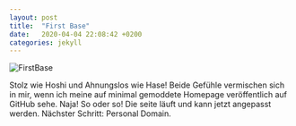 ```yaml
---
layout: post
title:  "First Base"
date:   2020-04-04 22:08:42 +0200
categories: jekyll
---
```


![FirstBase](/Dominic.Schroegendorfer/images/dark-bulp.jpg "First glimpse on senselessness.")

Stolz wie Hoshi und Ahnungslos wie Hase!
Beide Gefühle vermischen sich in mir, wenn ich meine auf minimal gemoddete Homepage veröffentlich auf GitHub sehe.
Naja! 
So oder so!
Die seite läuft und kann jetzt angepasst werden.
Nächster Schritt: Personal Domain.
